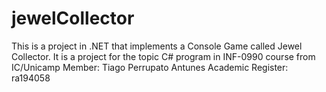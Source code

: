 # jewelCollector
This is a project in .NET that implements a Console Game called Jewel Collector. It is a project for the topic C# program in INF-0990 course from IC/Unicamp
Member: Tiago Perrupato Antunes
Academic Register: ra194058
